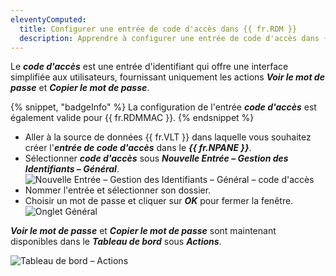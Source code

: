 ```yaml
---
eleventyComputed:
  title: Configurer une entrée de code d'accès dans {{ fr.RDM }}
  description: Apprendre à configurer une entrée de code d'accès dans {{ fr.RDM }}.
---
```

Le ***code d'accès*** est une entrée d'identifiant qui offre une interface simplifiée aux utilisateurs, fournissant uniquement les actions ***Voir le mot de passe*** et ***Copier le mot de passe***.

{% snippet, "badgeInfo" %}
La configuration de l'entrée ***code d'accès*** est également valide pour {{ fr.RDMMAC }}.
{% endsnippet %}

- Aller à la source de données {{ fr.VLT }} dans laquelle vous souhaitez créer l'***entrée de code d'accès*** dans le ***{{ fr.NPANE }}***.
- Sélectionner ***code d'accès*** sous ***Nouvelle Entrée – Gestion des Identifiants – Général***.
![Nouvelle Entrée – Gestion des Identifiants – Général – code d'accès](https://cdnweb.devolutions.net/docs/docs_en_kb_KB6024.png)
- Nommer l'entrée et sélectionner son dossier.
- Choisir un mot de passe et cliquer sur ***OK*** pour fermer la fenêtre.
![Onglet Général](https://cdnweb.devolutions.net/docs/docs_en_kb_KB6022.png)

***Voir le mot de passe*** et ***Copier le mot de passe*** sont maintenant disponibles dans le ***Tableau de bord*** sous ***Actions***.

![Tableau de bord – Actions](https://cdnweb.devolutions.net/docs/docs_en_kb_KB6025.png)
